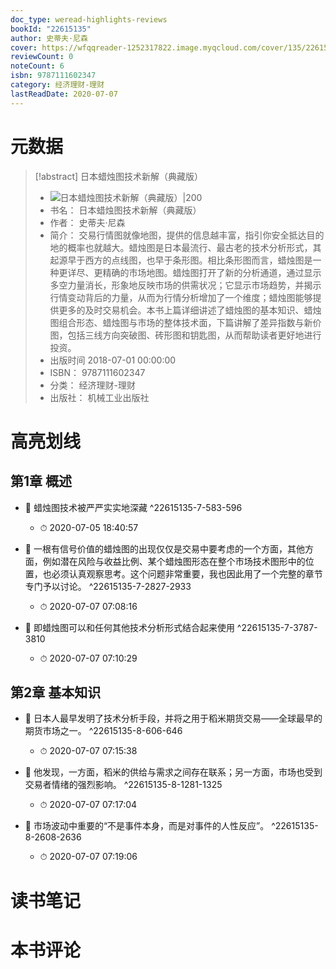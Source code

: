 ```yaml
---
doc_type: weread-highlights-reviews
bookId: "22615135"
author: 史蒂夫·尼森
cover: https://wfqqreader-1252317822.image.myqcloud.com/cover/135/22615135/t7_22615135.jpg
reviewCount: 0
noteCount: 6
isbn: 9787111602347
category: 经济理财-理财
lastReadDate: 2020-07-07
---
```

# 元数据
> [!abstract] 日本蜡烛图技术新解（典藏版）
> - ![ 日本蜡烛图技术新解（典藏版）|200](https://wfqqreader-1252317822.image.myqcloud.com/cover/135/22615135/t7_22615135.jpg)
> - 书名： 日本蜡烛图技术新解（典藏版）
> - 作者： 史蒂夫·尼森
> - 简介： 交易行情图就像地图，提供的信息越丰富，指引你安全抵达目的地的概率也就越大。蜡烛图是日本最流行、最古老的技术分析形式，其起源早于西方的点线图，也早于条形图。相比条形图而言，蜡烛图是一种更详尽、更精确的市场地图。蜡烛图打开了新的分析通道，通过显示多空力量消长，形象地反映市场的供需状况；它显示市场趋势，并揭示行情变动背后的力量，从而为行情分析增加了一个维度；蜡烛图能够提供更多的及时交易机会。本书上篇详细讲述了蜡烛图的基本知识、蜡烛图组合形态、蜡烛图与市场的整体技术面，下篇讲解了差异指数与新价图，包括三线方向突破图、砖形图和钥匙图，从而帮助读者更好地进行投资。
> - 出版时间 2018-07-01 00:00:00
> - ISBN： 9787111602347
> - 分类： 经济理财-理财
> - 出版社： 机械工业出版社

# 高亮划线

## 第1章 概述


- 📌 蜡烛图技术被严严实实地深藏 ^22615135-7-583-596
    - ⏱ 2020-07-05 18:40:57 

- 📌 一根有信号价值的蜡烛图的出现仅仅是交易中要考虑的一个方面，其他方面，例如潜在风险与收益比例、某个蜡烛图形态在整个市场技术图形中的位置，也必须认真观察思考。这个问题非常重要，我也因此用了一个完整的章节专门予以讨论。 ^22615135-7-2827-2933
    - ⏱ 2020-07-07 07:08:16 

- 📌 即蜡烛图可以和任何其他技术分析形式结合起来使用 ^22615135-7-3787-3810
    - ⏱ 2020-07-07 07:10:29 
## 第2章 基本知识


- 📌 日本人最早发明了技术分析手段，并将之用于稻米期货交易——全球最早的期货市场之一。 ^22615135-8-606-646
    - ⏱ 2020-07-07 07:15:38 

- 📌 他发现，一方面，稻米的供给与需求之间存在联系；另一方面，市场也受到交易者情绪的强烈影响。 ^22615135-8-1281-1325
    - ⏱ 2020-07-07 07:17:04 

- 📌 市场波动中重要的“不是事件本身，而是对事件的人性反应”。 ^22615135-8-2608-2636
    - ⏱ 2020-07-07 07:19:06 
# 读书笔记

# 本书评论
